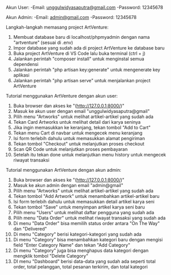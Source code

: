Akun User:
-Email: unggulwidyasaputra@gmail.com
-Password: 12345678

Akun Admin:
-Email: admin@gmail.com
-Password: 12345678

Langkah-langkah memasang project ArtVenture:
1. Membuat database baru di localhost/phpmyadmin dengan nama "artventure" (sesuai di .env)
2. Impor database yang sudah ada di project ArtVenture ke database baru
3. Buka project ArtVenture di VS Code lalu buka terminal (ctrl + j)
4. Jalankan perintah "composer install" untuk menginstal semua dependensi
5. Jalankan perintah "php artisan key:generate" untuk mengenerate key aplikasi
6. Jalankan perintah "php artisan serve" untuk menjalankan project ArtVenture

Tutorial menggunakan ArtVenture dengan akun user:
1. Buka browser dan akses ke "(http://127.0.0.1:8000/)"
2. Masuk ke akun user dengan email "unggulwidyasaputra@gmail"
3. Pilih menu "Artworks" untuk melihat artikel-artikel yang sudah ada
4. Tekan Card Artworks untuk melihat detail dari karya seninya
5. Jika ingin memasukkan ke keranjang, tekan tombol "Add to Cart"
6. Tekan menu Cart di navbar untuk mengecek menu keranjang
7. Isi form terlebih dahulu untuk memasukkan alamat pengiriman
8. Tekan tombol "Checkout" untuk melanjutkan proses checkout
9. Scan QR Code untuk melanjutkan proses pembayaran
10. Setelah itu tekan done untuk melanjutkan menu history untuk mengecek riwayat transaksi

Tutorial menggunakan ArtVenture dengan akun admin:
1. Buka browser dan akses ke "(http://127.0.0.1:8000/)"
2. Masuk ke akun admin dengan email "admin@gmail"
3. Pilih menu "Artworks" untuk melihat artikel-artikel yang sudah ada
4. Tekan tombol "Add Artwork" untuk menambahkan artikel-artikel baru
5. Isi form terlebih dahulu untuk memasukkan detail artikel karya seni
6. Tekan tombol "Save" untuk menyimpan artikel karya seni baru
7. Pilih menu "Users" untuk melihat daftar pengguna yang sudah ada
8. Pilih menu "Data Order" untuk melihat riwayat transaksi yang sudah ada
9. Di menu "Data Order" bisa memilih status order antara "On The Way" dan "Delivered"
10. Di menu "Category" berisi kategori-kategori yang sudah ada
11. Di menu "Category" bisa menambahkan kategori baru dengan mengisi field "Enter Category Name" dan tekan "Add Category"
12. Di menu "Category" juga bisa menghapus data kategori dengan mengklik tombol "Delete Category"
13. DI menu "Dashboard" berisi data-data yang sudah ada seperti total order, total pelanggan, total pesanan terkirim, dan total kategori
